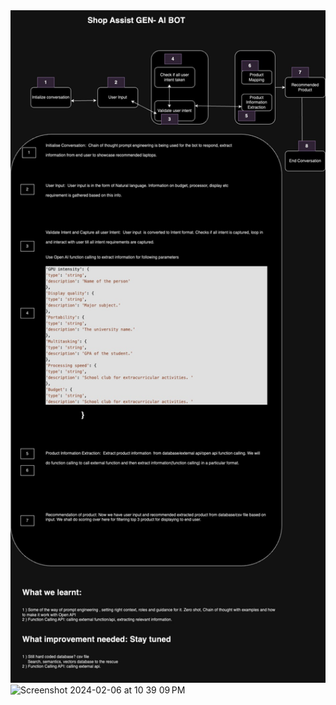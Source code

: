 

<img width="1440" alt="Screenshot 2024-02-06 at 10 39 09 PM" src="ShopAssist V2.jpg">


<img width="1440" alt="Screenshot 2024-02-06 at 10 39 09 PM" src="https://github.com/gyanendra-kumar-dps/ShopAssistV2/assets/134352474/825dd56f-f8da-4872-b4c2-e86d366f5807">
